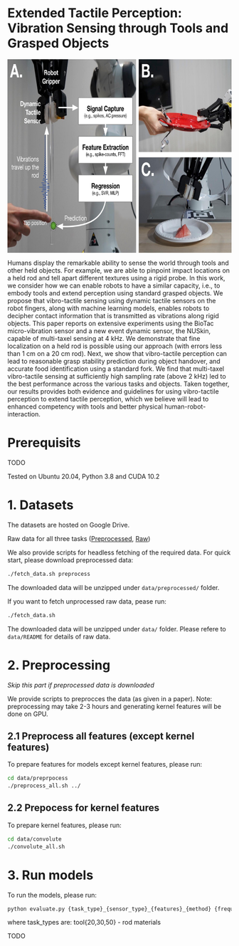 # Extended Tactile Perception: Vibration Sensing through Tools and Grasped Objects

<img align="center" alt="Extended Tactile Sensing" src="https://github.com/clear-nus/ext-sense/blob/main/misc/tactile_extended.jpg?raw=true" width="710" height="435" />

Humans display the remarkable ability to sense the world through tools and other held objects. For example, we are able to pinpoint impact locations on a held rod and tell apart different textures using a rigid probe. In this work, we consider how we can enable robots to have a similar capacity, i.e., to embody tools and extend perception using standard grasped objects. We propose that vibro-tactile sensing using dynamic tactile sensors on the robot fingers, along with machine learning models, enables robots to decipher contact information that is transmitted as vibrations along rigid objects. This paper reports on extensive experiments using the BioTac micro-vibration sensor and a new event dynamic sensor, the NUSkin, capable of multi-taxel sensing at 4 kHz. We demonstrate that fine localization on a held rod is possible using our approach (with errors less than 1 cm on a 20 cm rod). Next, we show that vibro-tactile perception can lead to reasonable grasp stability prediction during object handover, and accurate food identification using a standard fork. We find that multi-taxel vibro-tactile sensing
at sufficiently high sampling rate (above 2 kHz) led to the best performance across the various tasks and objects. Taken together, our results provides both evidence and guidelines for using vibro-tactile perception to extend tactile perception, which we believe will lead to enhanced competency with tools and better physical human-robot-interaction.

# Prerequisits

TODO

Tested on Ubuntu 20.04, Python 3.8 and CUDA 10.2

# 1. Datasets

The datasets are hosted on Google Drive.

Raw data for all three tasks
([Preprocessed](https://drive.google.com/file/d/update/view?usp=sharing), [Raw](https://drive.google.com/file/d/update_raw/view?usp=sharing))

We also provide scripts for headless fetching of the required data. For quick start, please download preprocessed data:

``` bash
./fetch_data.sh preprocess
```

The downloaded data will be unzipped under ```data/preprocessed/``` folder.

If you want to fetch unprocessed raw data, pease run:

``` bash
./fetch_data.sh
```

The downloaded data will be unzipped under ```data/``` folder. Please refere to ```data/README``` for details of raw data.

# 2. Preprocessing

*Skip this part if preprocessed data is downloaded*

We provide scripts to preprocces the data (as given in a paper). Note: preprocessing may take 2-3 hours and generating kernel features will be done on GPU.

## 2.1 Preprocess all features (except kernel features)

To prepare features for models except kernel features, please run:

``` bash
cd data/preprpocess
./preprocess_all.sh ../
```

## 2.2 Prepocess for kernel features

To prepare kernel features, please run:

``` bash
cd data/convolute
./convolute_all.sh
```

# 3. Run models

To run the models, please run:

``` bash
python evaluate.py {task_type}_{sensor_type}_{features}_{method} {frequency} | tee results.log
```

where task_types are:
tool{20,30,50} - rod materials

TODO

